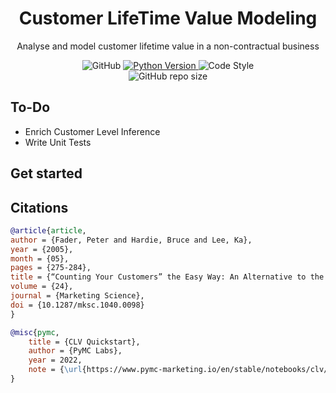 <h1 align="center">
    Customer LifeTime Value Modeling
</br>
</h1>

<p align="center">
    Analyse and model customer lifetime value in a non-contractual business
</p>

<p align="center">
    <img alt="GitHub" src="https://img.shields.io/github/license/konkinit/ltv_analysis?style=for-the-badge">
    <a href="https://www.python.org/downloads/release/python-3100/" target="_blank">
        <img src="https://img.shields.io/badge/python-3.10-blue.svg?style=for-the-badge" alt="Python Version"/>
    </a>
    <img alt="Code Style" src="https://img.shields.io/badge/code%20style-black-black?style=for-the-badge">
    </br>
    <img alt="GitHub repo size" src="https://img.shields.io/github/repo-size/konkinit/ltv_analysis?style=for-the-badge">
</p>

## To-Do

- Enrich Customer Level Inference
- Write Unit Tests


## Get started



## Citations

```bib
@article{article,
author = {Fader, Peter and Hardie, Bruce and Lee, Ka},
year = {2005},
month = {05},
pages = {275-284},
title = {“Counting Your Customers” the Easy Way: An Alternative to the Pareto/NBD Model},
volume = {24},
journal = {Marketing Science},
doi = {10.1287/mksc.1040.0098}
}
```

```bib
@misc{pymc,
    title = {CLV Quickstart},
    author = {PyMC Labs},
    year = 2022,
    note = {\url{https://www.pymc-marketing.io/en/stable/notebooks/clv/clv_quickstart.html} [Accessed: (Use the date of access)]}
}
```
